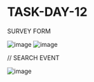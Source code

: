 # TASK-DAY-12
 SURVEY FORM

![image](https://github.com/sowbi30/TASK-DAY-12/assets/123854536/10484d04-4144-4c00-9a94-05e990128670)
![image](https://github.com/sowbi30/TASK-DAY-12/assets/123854536/c85e673e-7422-4f27-9494-7bd3fb346360)



     
// SEARCH EVENT

![image](https://github.com/sowbi30/TASK-DAY-12/assets/123854536/6d55af57-4d37-44fe-b3fd-3bec7ba3b8ad)



